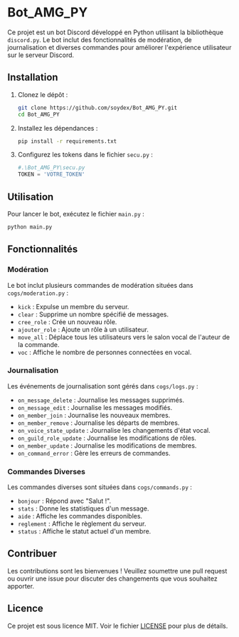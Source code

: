 # Bot_AMG_PY

Ce projet est un bot Discord développé en Python utilisant la bibliothèque `discord.py`. Le bot inclut des fonctionnalités de modération, de journalisation et diverses commandes pour améliorer l'expérience utilisateur sur le serveur Discord.

## Installation

1. Clonez le dépôt :
    ```bash
    git clone https://github.com/soydex/Bot_AMG_PY.git
    cd Bot_AMG_PY
    ```

2. Installez les dépendances :
    ```bash
    pip install -r requirements.txt
    ```

3. Configurez les tokens dans le fichier `secu.py` :
    ```python
    #.\Bot_AMG_PY\secu.py
    TOKEN = 'VOTRE_TOKEN'
    ```

## Utilisation

Pour lancer le bot, exécutez le fichier `main.py` :
```bash
python main.py
```

## Fonctionnalités

### Modération

Le bot inclut plusieurs commandes de modération situées dans `cogs/moderation.py` :
- `kick` : Expulse un membre du serveur.
- `clear` : Supprime un nombre spécifié de messages.
- `cree_role` : Crée un nouveau rôle.
- `ajouter_role` : Ajoute un rôle à un utilisateur.
- `move_all` : Déplace tous les utilisateurs vers le salon vocal de l'auteur de la commande.
- `voc` : Affiche le nombre de personnes connectées en vocal.

### Journalisation

Les événements de journalisation sont gérés dans `cogs/logs.py` :
- `on_message_delete` : Journalise les messages supprimés.
- `on_message_edit` : Journalise les messages modifiés.
- `on_member_join` : Journalise les nouveaux membres.
- `on_member_remove` : Journalise les départs de membres.
- `on_voice_state_update` : Journalise les changements d'état vocal.
- `on_guild_role_update` : Journalise les modifications de rôles.
- `on_member_update` : Journalise les modifications de membres.
- `on_command_error` : Gère les erreurs de commandes.

### Commandes Diverses

Les commandes diverses sont situées dans `cogs/commands.py` :
- `bonjour` : Répond avec "Salut !".
- `stats` : Donne les statistiques d'un message.
- `aide` : Affiche les commandes disponibles.
- `reglement` : Affiche le règlement du serveur.
- `status` : Affiche le statut actuel d'un membre.

## Contribuer

Les contributions sont les bienvenues ! Veuillez soumettre une pull request ou ouvrir une issue pour discuter des changements que vous souhaitez apporter.

## Licence

Ce projet est sous licence MIT. Voir le fichier [LICENSE](LICENSE) pour plus de détails.